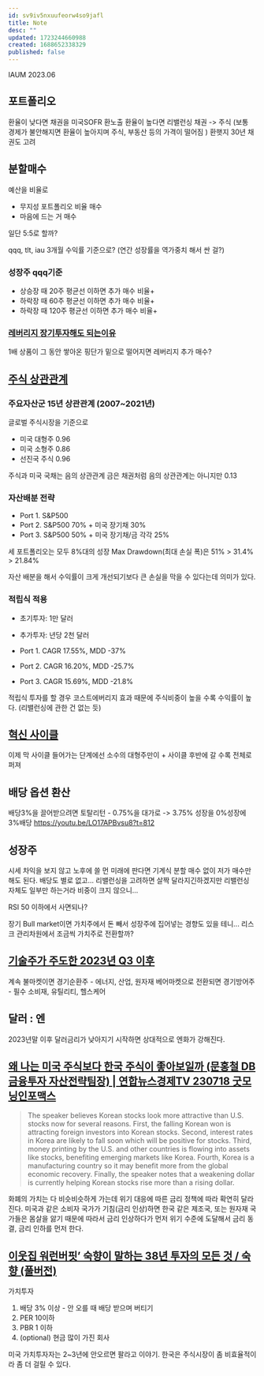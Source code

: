 ```yaml
---
id: sv9iv5nxuufeorw4so9jafl
title: Note
desc: ""
updated: 1723244660988
created: 1688652338329
published: false
---
```


IAUM
2023.06

## 포트폴리오

환율이 낮다면 채권을 미국SOFR 환노출
환율이 높다면 리밸런싱 채권 -> 주식
(보통 경제가 불안해지면 환율이 높아지며 주식, 부동산 등의 가격이 떨어짐 )
환햇지 30년 채권도 고려

## 분할매수

예산을 비율로

- 무지성 포트폴리오 비율 매수
- 마음에 드는 거 매수

일단 5:5로 할까?

qqq, tlt, iau 3개월 수익률 기준으로? (연간 성장률을 역가중치 해서 싼 걸?)

### 성장주 qqq기준

- 상승장 때 20주 평균선 이하면 추가 매수 비율+
- 하락장 때 60주 평균선 이하면 추가 매수 비율+
- 하락장 때 120주 평균선 이하면 추가 매수 비율+

### [레버리지 장기투자해도 되는이유](fin.leveraged-etfs#레버리지-etf의-장기적인-움직임)

1배 상품이 그 동안 쌓아온 핑단가 밑으로 떨어지면 레버리지 추가 매수?

## [주식 상관관계](https://blog.naver.com/1_stepmore/223103023134)

### 주요자산군 15년 상관관계 (2007~2021년)

글로벌 주식시장을 기준으로

- 미국 대형주 0.96
- 미국 소형주 0.86
- 선진국 주식 0.96

주식과 미국 국채는 음의 상관관계
금은 채권처럼 음의 상관관계는 아니지만 0.13

### 자산배분 전략

- Port 1. S&P500
- Port 2. S&P500 70% + 미국 장기채 30%
- Port 3. S&P500 50% + 미국 장기채/금 각각 25%

세 포트폴리오는 모두 8%대의 성장
Max Drawdown(최대 손실 폭)은
51% > 31.4% > 21.84%

자산 배분을 해서 수익률이 크게 개선되기보다 큰 손실을 막을 수 있다는데 의미가 있다.

### 적립식 적용

- 초기투자: 1만 달러
- 추가투자: 년당 2천 달러

- Port 1. CAGR 17.55%, MDD -37%
- Port 2. CAGR 16.20%, MDD -25.7%
- Port 3. CAGR 15.69%, MDD -21.8%

적립식 투자를 할 경우 코스트에버리지 효과 때문에 주식비중이 높을 수록 수익률이 높다.
(리밸런싱에 관한 건 없는 듯)

## [혁신 사이클](https://www.youtube.com/live/PfeyvnIDlD0)

이제 막 사이클 들어가는 단계에선 소수의 대형주만이 +
사이클 후반에 갈 수록 전체로 퍼져

## 배당 옵션 환산

배당3%을 끌어받으려면 토탈리턴 - 0.75%을 대가로 -> 3.75% 성장을 0%성장에 3%배당
https://youtu.be/LO17APBvsu8?t=812

## 성장주

시세 차익을 보지 않고 노후에 쓸 먼 미래에 판다면 기계식 분할 매수 없이 저가 매수만 해도 된다. 배당도 별로 없고...
리밸런싱을 고려하면 살짝 달라지긴하겠지만 리밸런싱 자체도 일부만 하는거라 비중이 크지 않으니...

RSI 50 이하에서 사면되나?

장기 Bull market이면 가치주에서 돈 빼서 성장주에 집어넣는 경향도 있을 테니... 리스크 관리차원에서 조금씩 가치주로 전환할까?

## [기술주가 주도한 2023년 Q3 이후](https://youtu.be/Pdz-xpEOnO8?t=938)

계속 불마켓이면 경기순환주 - 에너지, 산업, 원자재
베어마켓으로 전환되면 경기방어주 - 필수 소비재, 유틸리티, 헬스케어

## 달러 : 엔

2023년말 이후 달러금리가 낮아지기 시작하면 상대적으로 엔화가 강해진다.

## [왜 나는 미국 주식보다 한국 주식이 좋아보일까 (문홍철 DB금융투자 자산전략팀장) | 연합뉴스경제TV 230718 굿모닝인포맥스](https://youtu.be/ZJmHi2_8CNQ)

> The speaker believes Korean stocks look more attractive than U.S. stocks now for several reasons. First, the falling Korean won is attracting foreign investors into Korean stocks. Second, interest rates in Korea are likely to fall soon which will be positive for stocks. Third, money printing by the U.S. and other countries is flowing into assets like stocks, benefiting emerging markets like Korea. Fourth, Korea is a manufacturing country so it may benefit more from the global economic recovery. Finally, the speaker notes that a weakening dollar is currently helping Korean stocks rise more than a rising dollar.

화폐의 가치는 다 비슷비슷하게 가는데 위기 대응에 따른 금리 정책에 따라 확연히 달라진다.
미국과 같은 소비자 국가가 기침(금리 인상)하면 한국 같은 제조국, 또는 원자재 국가들은 몸살을 앓기 때문에 따라서 금리 인상하다가 먼저 위기 수준에 도달해서 금리 동결, 금리 인하를 먼저 한다.

## [이웃집 워런버핏’ 숙향이 말하는 38년 투자의 모든 것 / 숙향 (풀버전)](https://www.youtube.com/watch?v=DhO6bzOfVKM)

가치투자

1. 배당 3% 이상 - 안 오를 때 배당 받으며 버티기
2. PER 10이하
3. PBR 1 이하
4. (optional) 현금 많이 가진 회사

미국 가치투자자는 2~3년에 안오르면 팔라고 이야기. 한국은 주식시장이 좀 비효율적이라 좀 더 걸릴 수 있다.
